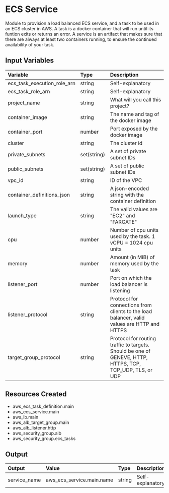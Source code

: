 # ECS Service
Module to provision a load balanced ECS service, and a task to be used in an ECS cluster in AWS.
A task is a docker container that will run until its funtion exits or returns an error.
A service is an artifact that makes sure that there are always at least two containers running, to ensure the continued availability of your task.

## Input Variables
| Variable                    | Type        | Description                                                                                              |
|:--------------------------- |:----------- |:-------------------------------------------------------------------------------------------------------- |
| ecs_task_execution_role_arn | string      | Self-explanatory                                                                                         |
| ecs_task_role_arn           | string      | Self-explanatory                                                                                         |
| project_name                | string      | What will you call this project?                                                                         |
| container_image             | string      | The name and tag of the docker image                                                                     |
| container_port              | number      | Port exposed by the docker image                                                                         |
| cluster                     | string      | The cluster id                                                                                           |
| private_subnets             | set(string) | A set of private subnet IDs                                                                              |
| public_subnets              | set(string) | A set of public subnet IDs                                                                               |
| vpc_id                      | string      | ID of the VPC                                                                                            |
| container_definitions_json  | string      | A json-encoded string with the container definition                                                      |
| launch_type                 | string      | The valid values are "EC2" and "FARGATE"                                                                 |
| cpu                         | number      | Number of cpu units used by the task. 1 vCPU = 1024 cpu units                                            |
| memory                      | number      | Amount (in MiB) of memory used by the task                                                               |
| listener_port               | number      | Port on which the load balancer is listening                                                             |
| listener_protocol           | string      | Protocol for connections from clients to the load balancer, valid values are HTTP and HTTPS              |
| target_group_protocol       | string      | Protocol for routing traffic to targets. Should be one of GENEVE, HTTP, HTTPS, TCP, TCP_UDP, TLS, or UDP |

## Resources Created
- aws_ecs_task_definition.main
- aws_ecs_service.main
- aws_lb.main
- aws_alb_target_group.main
- aws_alb_listener.http
- aws_security_group.alb
- aws_security_group.ecs_tasks

## Output
| Output       | Value                     | Type   | Description      |
|:------------ |:------------------------- |:------ |:---------------- |
| service_name | aws_ecs_service.main.name | string | Self-explanatory |
